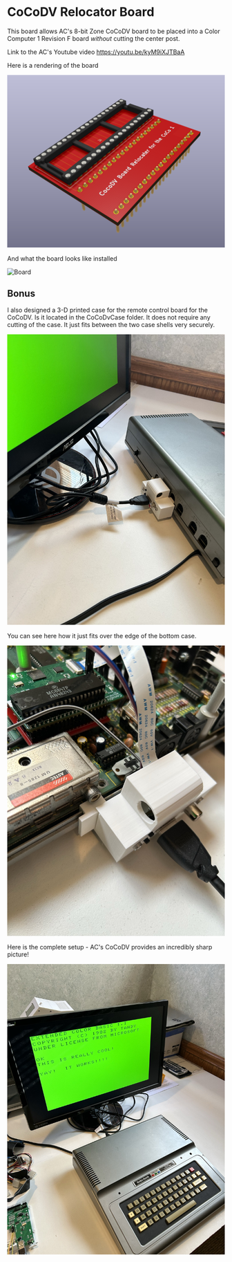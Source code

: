 # CoCoDV Relocator Board

This board allows AC's 8-bit Zone CoCoDV board to be placed into a Color Computer 1 Revision F board *without* cutting the center post.

Link to the AC's Youtube video
https://youtu.be/kyM9iXJTBaA

Here is a rendering of the board

![Board](https://github.com/mrojas36/CoCoDVRelocator/blob/main/pics/Board.PNG)

And what the board looks like installed

![Board](https://github.com/mrojas36/CoCoDVRelocator/blob/main/pics/Installed.PNG)

## Bonus

I also designed a 3-D printed case for the remote control board for the CoCoDV.  Is it located in the CoCoDvCase folder.  It does not require any cutting of the case.  It just fits between the two case shells very securely.

![Case](https://github.com/mrojas36/CoCoDVRelocator/blob/main/pics/IMG_2690.JPEG)

You can see here how it just fits over the edge of the bottom case.

![Case](https://github.com/mrojas36/CoCoDVRelocator/blob/main/pics/IMG_2693.JPEG)

Here is the complete setup - AC's CoCoDV provides an incredibly sharp picture!

![Case](https://github.com/mrojas36/CoCoDVRelocator/blob/main/pics/IMG_2694.JPEG)
